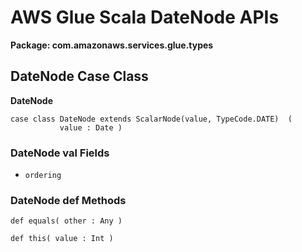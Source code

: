 # AWS Glue Scala DateNode APIs<a name="glue-etl-scala-apis-glue-types-datenode"></a>

**Package: com\.amazonaws\.services\.glue\.types**

## DateNode Case Class<a name="glue-etl-scala-apis-glue-types-datenode-case-class"></a>

 **DateNode**

```
case class DateNode extends ScalarNode(value, TypeCode.DATE)  (
           value : Date )
```

### DateNode val Fields<a name="glue-etl-scala-apis-glue-types-datenode-case-class-vals"></a>
+ `ordering`

### DateNode def Methods<a name="glue-etl-scala-apis-glue-types-datenode-case-class-defs"></a>

```
def equals( other : Any )
```

```
def this( value : Int )
```